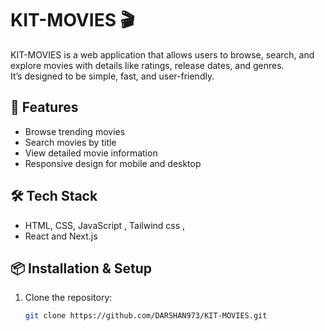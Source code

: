# KIT-MOVIES 🎬

KIT-MOVIES is a web application that allows users to browse, search, and explore movies with details like ratings, release dates, and genres.  
It’s designed to be simple, fast, and user-friendly.

## 🚀 Features
- Browse trending movies
- Search movies by title
- View detailed movie information
- Responsive design for mobile and desktop

## 🛠️ Tech Stack
- HTML, CSS, JavaScript , Tailwind css ,
- React and Next.js

## 📦 Installation & Setup
1. Clone the repository:
   ```bash
   git clone https://github.com/DARSHAN973/KIT-MOVIES.git
